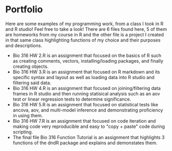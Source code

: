 # Portfolio
Here are some examples of my programming work, from a class I took in R and R studio! Feel free to take a look! There are 6 files found here, 5 of them are homeworks from my course in R and the other file is a project I created in that same class highlighting functions of my choice and their purposes and descriptions. 

-  Bio 316 HW 2.R is an assignment that focused on the basics of R such as creating comments, vectors, installing/loading packages, and finally creating objects.
-  Bio 316 HW 3.R is an assignment that focused on R markdown and its specific syntax and layout as well as loading data into R studio and filtering said data.
-  Bio 316 HW 4.R is an assignment that focused on joining/filtering data frames in R studio and then running statisical analysis such as an aov test or linear regression tests to determine significance.
-  Bio 316 HW 5.R is an assignment that focused on statistical tests like ancova, aov, and multi-model inference and demonstrating proficiency in using them.
-  Bio 316 HW 7.R is an assignment that focused on code iteration and making code very reproducible and easy to "copy + paste" code during scripting.
-  The final file Bio 316 Function Tutorial is an assignment that highlights 3 functions of the dndR package and explains and demonstates them. 
